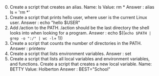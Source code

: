 
0.  Create a script that creates an alias. Name: ls  Value: rm *
		Answer :    alias ls = 'rm *'
1.	Create a script that prints hello user, where user is the current Linux user.
		Answer	:	echo "hello $USER"
2.	Add /action to the PATH. /action should be the last directory the shell looks into when looking for a program.
		Answer	:  echo $((`echo $PATH | grep -o ":/" | wc -l`+ 1))
3.	Create a script that counts the number of directories in the PATH.
		Answer	:	printenv
4.	Create a script that lists environment variables.
		Answer	:	set
5.	Create a script that lists all local variables and environment variables, and functions.
		Create a script that creates a new local variable.
		Name: BETTY   Value: Holberton
			Answer	:	BEST="School"
